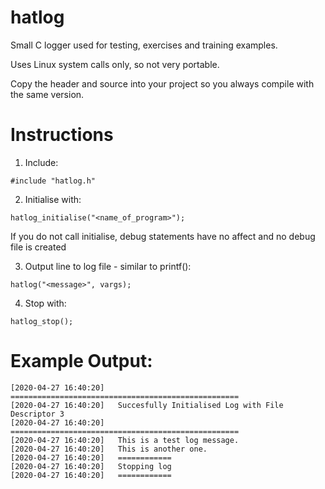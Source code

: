 # hatlog
Small C logger used for testing, exercises and training examples.

Uses Linux system calls only, so not very portable.

Copy the header and source into your project so you always compile with the same version.

# Instructions

1. Include:
```
#include "hatlog.h"
```
2. Initialise with:
```
hatlog_initialise("<name_of_program>");
```
If you do not call initialise, debug statements have no affect and no debug file is created

3. Output line to log file - similar to printf():
```
hatlog("<message>", vargs);
```
4. Stop with:
```
hatlog_stop();
```

# Example Output:

```
[2020-04-27 16:40:20]	===================================================
[2020-04-27 16:40:20]	Succesfully Initialised Log with File Descriptor 3
[2020-04-27 16:40:20]	===================================================
[2020-04-27 16:40:20]	This is a test log message.
[2020-04-27 16:40:20]	This is another one.
[2020-04-27 16:40:20]	============
[2020-04-27 16:40:20]	Stopping log
[2020-04-27 16:40:20]	============
```
